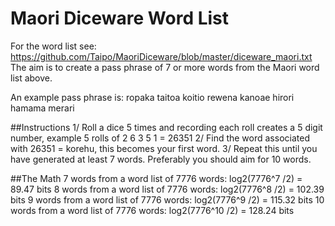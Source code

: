 # Maori Diceware Word List
For the word list see: https://github.com/Taipo/MaoriDiceware/blob/master/diceware_maori.txt
The aim is to create a pass phrase of 7 or more words from the Maori word list above.

An example pass phrase is: ropaka taitoa koitio rewena kanoae hirori hamama merari

##Instructions
1/ Roll a dice 5 times and recording each roll creates a 5 digit number,  example 5 rolls of 2 6 3 5 1 = 26351
2/ Find the word associated with 26351 = korehu, this becomes your first word.
3/ Repeat this until you have generated at least 7 words. Preferably you should aim for 10 words.

##The Math
7 words from a word list of 7776 words: log2(7776^7 /2) = 89.47 bits
8 words from a word list of 7776 words: log2(7776^8 /2) = 102.39 bits
9 words from a word list of 7776 words: log2(7776^9 /2) = 115.32 bits
10 words from a word list of 7776 words: log2(7776^10 /2) = 128.24 bits
